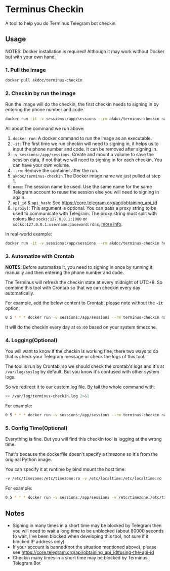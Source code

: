 # Terminus Checkin

A tool to help you do Terminus Telegram bot checkin

## Usage

NOTES: Docker installation is required! Although it may work without Docker but with your own hand.


### 1. Pull the image

```sh
docker pull akdoc/terminus-checkin
```

### 2. Checkin by run the image

Run the image will do the checkin, the first checkin needs to signing in by entering the phone number and code.

```sh
docker run -it -v sessions:/app/sessions --rm akdoc/terminus-checkin name api_id api_hash [proxy]
```

All about the command we run above:

1. `docker run`: A docker command to run the image as an executable.
2. `-it`: The first time we run checkin will need to signing in, it helps us to input the phone number and code. It can be removed after signing in.
3. `-v sessions:/app/sessions`: Create and mount a volume to save the session data, if not that we will need to signing in for each checkin. You can have your own volume.
4. `--rm`: Remove the container after the run.
5. `akdoc/terminus-checkin` The Docker image name we just pulled at step 1.
6. `name`: The session name be used. Use the same name for the same Telegram account to reuse the session else you will need to signing in again.
7. `api_id` & `api_hash`: See https://core.telegram.org/api/obtaining_api_id
8. `[proxy]`: This argument is optional. You can pass a proxy string to be used to communicate with Telegram. The proxy string must split with colons like
`socks:127.0.0.1:1080` or `socks:127.0.0.1:username:password:rdns`, [more info](https://docs.telethon.dev/en/stable/basic/signing-in.html#signing-in-behind-a-proxy).

In real-world example:

```sh
docker run -it -v sessions:/app/sessions --rm akdoc/terminus-checkin hello 123456789 d55761415f69af99a31e33412cb86810 socks:127.0.0.1:1080
```

### 3. Automatize with Crontab

**NOTES**: Before automatize it, you need to signing in once by running it manually and then entering the phone number and code.

The Terminus will refresh the checkin state at every midnight of UTC+8. So combine this tool with Crontab so that we can checkin every day automatically.

For example, add the below content to Crontab, please note without the `-it` option: 

```sh
0 5 * * * docker run -v sessions:/app/sessions --rm terminus-checkin name api_id api_hash [proxy]
```

It will do the checkin every day at `05:00` based on your system timezone.

### 4. Logging(Optional)

You will want to know if the checkin is working fine, there two ways to do that is check your Telegram message or check the logs of this tool.

The tool is run by Crontab, so we should check the crontab's logs and it's at `/var/log/syslog` by default. But you know it's confused with other system logs.

So we redirect it to our custom log file. By tail the whole command with:
```sh
>> /var/log/terminus-checkin.log 2>&1
```

For example:
```sh
0 5 * * * docker run -v sessions:/app/sessions --rm terminus-checkin name api_id api_hash >> /var/log/terminus-checkin.log 2>&1
```

### 5. Config Time(Optional)

Everything is fine. But you will find this checkin tool is logging at the wrong time.

That's because the dockerfile doesn't specify a timezone so it's from the original Python image.

You can specify it at runtime by bind mount the host time:

```sh
-v /etc/timezone:/etc/timezone:ro -v /etc/localtime:/etc/localtime:ro
```

For example:
```sh
0 5 * * * docker run -v sessions:/app/sessions -v /etc/timezone:/etc/timezone:ro -v /etc/localtime:/etc/localtime:ro --rm terminus-checkin name api_id api_hash >> /var/log/terminus-checkin.log 2>&1
```


## Notes

- Signing in many times in a short time may be blocked by Telegram then you will need to wait a long time to be unblocked (about 80000 seconds to wait, I've been blocked when developing this tool, not sure if it blocked IP address only).
- If your account is banned(not the situation mentioned above), please see https://core.telegram.org/api/obtaining_api_id#using-the-api-id
- Checkin many times in a short time may be blocked by Terminus Telegram Bot
